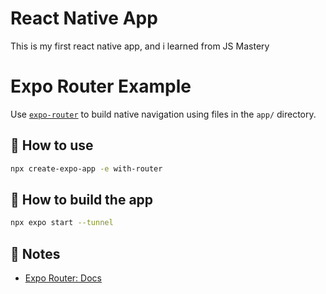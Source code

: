 # React Native App

 This is my first react native app, and i learned from JS Mastery

# Expo Router Example

Use [`expo-router`](https://docs.expo.dev/router/introduction/) to build native navigation using files in the `app/` directory.

## 🚀 How to use

```sh
npx create-expo-app -e with-router
```

## 🚀 How to build the app

```sh
npx expo start --tunnel
```

## 📝 Notes

- [Expo Router: Docs](https://docs.expo.dev/router/introduction/)
